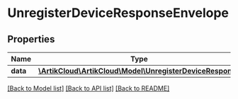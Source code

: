 # UnregisterDeviceResponseEnvelope

## Properties
Name | Type | Description | Notes
------------ | ------------- | ------------- | -------------
**data** | [**\ArtikCloud\ArtikCloud\Model\UnregisterDeviceResponse**](UnregisterDeviceResponse.md) |  | [optional] 

[[Back to Model list]](../README.md#documentation-for-models) [[Back to API list]](../README.md#documentation-for-api-endpoints) [[Back to README]](../README.md)


